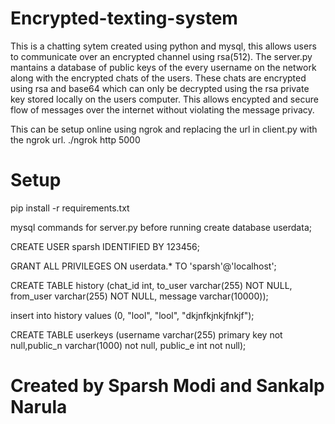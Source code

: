 # Encrypted-texting-system
This is a chatting sytem created using python and mysql, this allows users to communicate over an encrypted channel using rsa(512). The server.py mantains a database of public keys of the every username on the network along with the encrypted chats of the users. These chats are encrypted using rsa and base64 which can only be decrypted using the rsa private key stored locally on the users computer. This allows encypted and secure flow of messages over the internet without violating the message privacy.

This can be setup online using ngrok and replacing the url in client.py with the ngrok url. ./ngrok http 5000

# Setup
pip install -r requirements.txt

mysql commands for server.py before running
create database userdata;

CREATE USER sparsh IDENTIFIED BY 123456;

GRANT ALL PRIVILEGES ON userdata.* TO 'sparsh'@'localhost';

CREATE TABLE history (chat_id int, to_user varchar(255) NOT NULL, from_user varchar(255) NOT NULL, message varchar(10000));

insert into history values (0, "lool", "lool", "dkjnfkjnkjfnkjf");

CREATE TABLE userkeys (username varchar(255) primary key not null,public_n varchar(1000) not null, public_e int not null);

# Created by Sparsh Modi and Sankalp Narula
